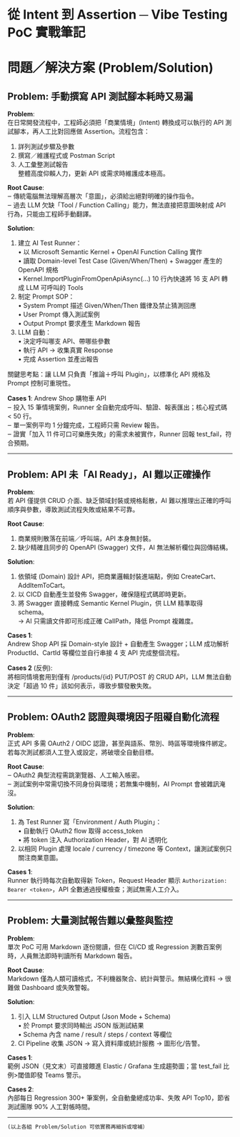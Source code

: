 # 從 Intent 到 Assertion ─ Vibe Testing PoC 實戰筆記

# 問題／解決方案 (Problem/Solution)

## Problem: 手動撰寫 API 測試腳本耗時又易漏

**Problem**:  
在日常開發流程中，工程師必須把「商業情境」(Intent) 轉換成可以執行的 API 測試腳本，再人工比對回應做 Assertion。流程包含：  
1. 詳列測試步驟及參數  
2. 撰寫／維護程式或 Postman Script  
3. 人工彙整測試報告  
整體高度仰賴人力，更新 API 或需求時維護成本極高。

**Root Cause**:  
‒ 傳統電腦無法理解高層次「意圖」，必須給出絕對明確的操作指令。  
‒ 過去 LLM 欠缺「Tool / Function Calling」能力，無法直接把意圖映射成 API 行為，只能由工程師手動翻譯。  

**Solution**:  
1. 建立 AI Test Runner：  
   • 以 Microsoft Semantic Kernel + OpenAI Function Calling 實作  
   • 讀取 Domain-level Test Case (Given/When/Then) + Swagger 產生的 OpenAPI 規格  
   • Kernel.ImportPluginFromOpenApiAsync(...) 10 行內快速將 16 支 API 轉成 LLM 可呼叫的 Tools  
2. 制定 Prompt SOP：  
   • System Prompt 描述 Given/When/Then 鐵律及禁止猜測回應  
   • User Prompt 傳入測試案例  
   • Output Prompt 要求產生 Markdown 報告  
3. LLM 自動：  
   • 決定呼叫哪支 API、帶哪些參數  
   • 執行 API → 收集真實 Response  
   • 完成 Assertion 並產出報告  

關鍵思考點：讓 LLM 只負責「推論＋呼叫 Plugin」，以標準化 API 規格及 Prompt 控制可重現性。

**Cases 1**: Andrew Shop 購物車 API  
‒ 投入 15 筆情境案例，Runner 全自動完成呼叫、驗證、報表匯出；核心程式碼 < 50 行。  
‒ 單一案例平均 1 分鐘完成，工程師只需 Review 報告。  
‒ 證實「加入 11 件可口可樂應失敗」的需求未被實作，Runner 回報 test_fail，符合預期。

---

## Problem: API 未「AI Ready」，AI 難以正確操作

**Problem**:  
若 API 僅提供 CRUD 介面、缺乏領域封裝或規格鬆散，AI 難以推理出正確的呼叫順序與參數，導致測試流程失敗或結果不可靠。

**Root Cause**:  
1. 商業規則散落在前端／呼叫端，API 本身無封裝。  
2. 缺少精確且同步的 OpenAPI (Swagger) 文件，AI 無法解析欄位與回傳結構。  

**Solution**:  
1. 依領域 (Domain) 設計 API，把商業邏輯封裝進端點，例如 CreateCart、AddItemToCart。  
2. 以 CICD 自動產生並發佈 Swagger，確保隨程式碼即時更新。  
3. 將 Swagger 直接轉成 Semantic Kernel Plugin，供 LLM 精準取得 schema。  
   → AI 只需讀文件即可形成正確 CallPath，降低 Prompt 複雜度。

**Cases 1**:  
Andrew Shop API 採 Domain-style 設計 + 自動產生 Swagger；LLM 成功解析 ProductId、CartId 等欄位並自行串接 4 支 API 完成整個流程。  

**Cases 2** (反例):  
將相同情境套用到僅有 /products/{id} PUT/POST 的 CRUD API，LLM 無法自動決定「超過 10 件」該如何表示，導致步驟發散失敗。  

---

## Problem: OAuth2 認證與環境因子阻礙自動化流程

**Problem**:  
正式 API 多需 OAuth2 / OIDC 認證，甚至與語系、幣別、時區等環境條件綁定。若每次測試都須人工登入或設定，將破壞全自動目標。

**Root Cause**:  
‒ OAuth2 典型流程需跳瀏覽器、人工輸入帳密。  
‒ 測試案例中常需切換不同身份與環境；若無集中機制，AI Prompt 會被雜訊淹沒。

**Solution**:  
1. 為 Test Runner 寫「Environment / Auth Plugin」：  
   • 自動執行 OAuth2 flow 取得 access_token  
   • 將 token 注入 Authorization Header，對 AI 透明化  
2. 以相同 Plugin 處理 locale / currency / timezone 等 Context，讓測試案例只關注商業意圖。

**Cases 1**:  
Runner 執行時每次自動取得新 Token，Request Header 顯示 `Authorization: Bearer <token>`，API 全數通過授權檢查；測試無需人工介入。  

---

## Problem: 大量測試報告難以彙整與監控

**Problem**:  
單次 PoC 可用 Markdown 逐份閱讀，但在 CI/CD 或 Regression 測數百案例時，人員無法即時判讀所有 Markdown 報告。

**Root Cause**:  
Markdown 僅為人類可讀格式，不利機器聚合、統計與警示。無結構化資料 → 很難做 Dashboard 或失敗警報。

**Solution**:  
1. 引入 LLM Structured Output (Json Mode + Schema)  
   • 於 Prompt 要求同時輸出 JSON 版測試結果  
   • Schema 內含 name / result / steps / context 等欄位  
2. CI Pipeline 收集 JSON → 寫入資料庫或統計服務 → 圖形化/告警。  

**Cases 1**:  
範例 JSON（見文末）可直接餵進 Elastic / Grafana 生成趨勢圖；當 test_fail 比例>閾值即發 Teams 警示。  

**Cases 2**:  
內部每日 Regression 300+ 筆案例，全自動彙總成功率、失敗 API Top10，節省測試團隊 90% 人工對帳時間。  

---

```markdown
(以上各組 Problem/Solution 可依實務再細拆或增補）
```

#